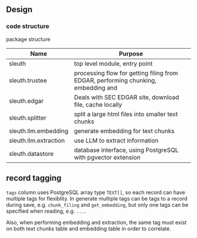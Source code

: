 ## Design

### code structure

package structure

| Name                  | Purpose                                                                           |
| --------------------- | --------------------------------------------------------------------------------- |
| sleuth                | top level module, entry point                                                     |
| sleuth.trustee        | processing flow for getting filing from EDGAR, performing chunking, embedding and |
| sleuth.edgar          | Deals with SEC EDGAR site, download file, cache locally                           |
| sleuth.splitter       | split a large html files into smaller text chunks                                 |
| sleuth.llm.embedding  | generate embedding for text chunks                                                |
| sleuth.llm.extraction | use LLM to extract information                                                    |
| sleuth.datastore      | database interface, using PostgreSQL with pgvector extension                      |

## record tagging

```tags``` column uses PostgreSQL array type ```TEXT[]```, so each record can have multiple tags for flexiblity. In generate multiple tags can be tags to a record during save, e.g. ```chunk_filing``` and ```get_embedding```, but only one tags can be specified when reading, e.g. ```...```.

Also, when performing embedding and extraction, the same tag must exist on both text chunks table and embedding table in order to correlate.
